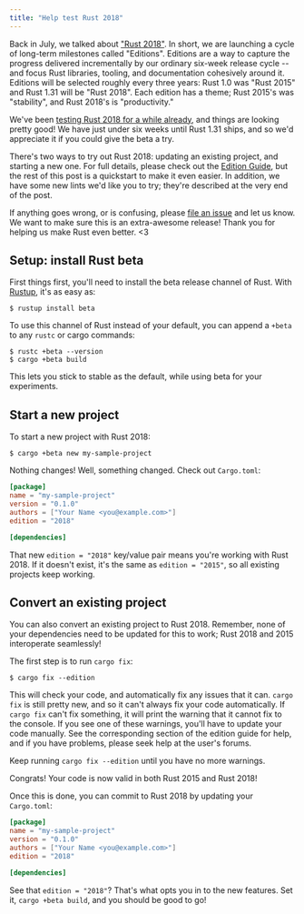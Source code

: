 ```yaml
---
title: "Help test Rust 2018"
---
```


Back in July, we talked about ["Rust 2018"]. In short, we are launching a
cycle of long-term milestones called "Editions". Editions are a way to
capture the progress delivered incrementally by our ordinary six-week release
cycle -- and focus Rust libraries, tooling, and documentation cohesively
around it. Editions will be selected roughly every three years: Rust 1.0 was
"Rust 2015" and Rust 1.31 will be "Rust 2018". Each edition has a theme;
Rust 2015's was "stability", and Rust 2018's is "productivity."

We've been [testing Rust 2018 for a while already], and things are looking
pretty good! We have just under six weeks until Rust 1.31 ships, and so
we'd appreciate it if you could give the beta a try.

There's two ways to try out Rust 2018: updating an existing project, and
starting a new one. For full details, please check out the [Edition Guide],
but the rest of this post is a quickstart to make it even easier. In
addition, we have some new lints we'd like you to try; they're described at
the very end of the post.

If anything goes wrong, or is confusing, please [file an issue] and let us
know. We want to make sure this is an extra-awesome release! Thank you for
helping us make Rust even better. <3

["Rust 2018"]: https://blog.rust-lang.org/2018/07/27/what-is-rust-2018.html
[testing Rust 2018 for a while already]: https://internals.rust-lang.org/t/rust-2018-release-schedule-and-extended-beta/8076
[Edition Guide]: https://rust-lang-nursery.github.io/edition-guide/
[file an issue]: https://github.com/rust-lang/rust/issues/new

## Setup: install Rust beta

First things first, you'll need to install the beta release channel of Rust.
With [Rustup], it's as easy as:

```console
$ rustup install beta
```

To use this channel of Rust instead of your default, you can append a `+beta`
to any `rustc` or cargo commands:

```console
$ rustc +beta --version
$ cargo +beta build
```

This lets you stick to stable as the default, while using beta for your
experiments.

[Rustup]: https://www.rust-lang.org/en-US/install.html

## Start a new project

To start a new project with Rust 2018:

```console
$ cargo +beta new my-sample-project
```

Nothing changes! Well, something changed. Check out `Cargo.toml`:

```toml
[package]
name = "my-sample-project"
version = "0.1.0"
authors = ["Your Name <you@example.com>"]
edition = "2018"

[dependencies]
```

That new `edition = "2018"` key/value pair means you're working with Rust 2018.
If it doesn't exist, it's the same as `edition = "2015"`, so all
existing projects keep working.

## Convert an existing project

You can also convert an existing project to Rust 2018. Remember, none of your
dependencies need to be updated for this to work; Rust 2018 and 2015
interoperate seamlessly!

The first step is to run `cargo fix`:

```console
$ cargo fix --edition
```

This will check your code, and automatically fix any issues that it can.
`cargo fix` is still pretty new, and so it can't always fix your code
automatically. If `cargo fix` can't fix something, it will print the warning
that it cannot fix to the console. If you see one of these warnings, you'll
have to update your code manually. See the corresponding section of the
edition guide for help, and if you have problems, please seek help at the
user's forums.

Keep running `cargo fix --edition` until you have no more warnings.

Congrats! Your code is now valid in both Rust 2015 and Rust 2018!

Once this is done, you can commit to Rust 2018 by updating
your `Cargo.toml`:

```toml
[package]
name = "my-sample-project"
version = "0.1.0"
authors = ["Your Name <you@example.com>"]
edition = "2018"

[dependencies]
```

See that `edition = "2018"`? That's what opts you in to the new features.
Set it, `cargo +beta build`, and you should be good to go!